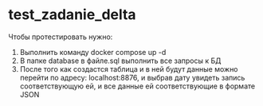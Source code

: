 # test_zadanie_delta
Чтобы протестировать нужно:
1) Выполнить команду docker compose up -d
2) В папке database в файле.sql выполнить все запросы к БД
3) После того как создастся таблица и в ней будут данные можно перейти по адресу: localhost:8876, и выбрав дату увидеть запись соответствующую ей, и все данные ей соответствующие в формате JSON
